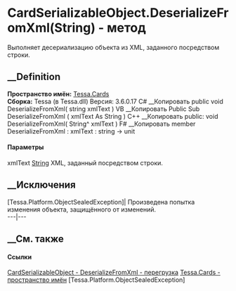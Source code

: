 # CardSerializableObject.DeserializeFromXml(String) - метод
Выполняет десериализацию объекта из XML, заданного посредством строки.
## __Definition
 **Пространство имён:** [Tessa.Cards](N_Tessa_Cards.htm)  
 **Сборка:** Tessa (в Tessa.dll) Версия: 3.6.0.17
C# __Копировать
     public void DeserializeFromXml(
    	string xmlText
    )
VB __Копировать
     Public Sub DeserializeFromXml ( 
    	xmlText As String
    )
C++ __Копировать
     public:
    void DeserializeFromXml(
    	String^ xmlText
    )
F# __Копировать
     member DeserializeFromXml : 
            xmlText : string -> unit 
#### Параметры
xmlText [String](https://learn.microsoft.com/dotnet/api/system.string)
    XML, заданный посредством строки.
##  __Исключения
[Tessa.Platform.ObjectSealedException]| Произведена попытка изменения объекта,
защищённого от изменений.  
---|---  
##  __См. также
#### Ссылки
[CardSerializableObject - ](T_Tessa_Cards_CardSerializableObject.htm)
[DeserializeFromXml -
перегрузка](Overload_Tessa_Cards_CardSerializableObject_DeserializeFromXml.htm)
[Tessa.Cards - пространство имён](N_Tessa_Cards.htm)
[Tessa.Platform.ObjectSealedException]
